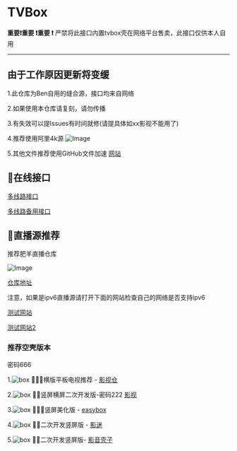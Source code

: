 # TVBox

**重要❗重要 ❗重要 ❗**
严禁将此接口内置tvbox壳在网络平台售卖，此接口仅供本人自用

----------

由于工作原因更新将变缓
----------

1.此仓库为Ben自用的缝合源，接口均来自网络

2.如果使用本仓库请复刻，请勿传播

3.有失效可以提Issues有时间就修(请提具体如xx影视不能用了)

4.推荐使用阿里4k源
![Image](https://m.360buyimg.com/babel/jfs/t1/18649/35/19050/90124/6373edccEb854a78a/08a8f8ac153a9ea8.jpg)

5.其他文件推荐使用GitHub文件加速
[网站](https://gh-proxy.com/)

## 🐳在线接口

[多线路接口](https://mirror.ghproxy.com/https://raw.githubusercontent.com/xianyuyimu/TVBOX-/main/TVBox/一木多线路.json)

[多线路备用接口](https://ghcy.eu.org/https://raw.githubusercontent.com/xianyuyimu/TVBOX-/main/TVBox/%E4%B8%80%E6%9C%A8%E5%A4%9A%E7%BA%BF%E8%B7%AF.json)

## 🐊直播源推荐

推荐肥羊直播仓库

![Image](http://p1.meituan.net/csc/05fd76d302417e56fcfcf9992080b1ed1342462.jpg)

[仓库地址](https://github.com/Ftindy/IPTV-URL)

注意，如果是ipv6直播源请打开下面的网站检查自己的网络是否支持ipv6

[测试网站](https://ipw.cn/)

[测试网站2](http://test-ipv6.com/index.html.zh_CN)

### 推荐空壳版本

密码666

1.![box](https://gh-proxy.com/https://raw.githubusercontent.com/xianyuyimu/TVBOX-/8e5324489582b940beb2bc9096f58f9131806c5a/一木源/tu/IMG_20230708_021944.jpg) 🥂🥂🥂横版平板电视推荐 - [影视仓](https://qiqi2020.lanzoub.com/b09svqv1c)

2.![box](https://gh-proxy.com/https://raw.githubusercontent.com/xianyuyimu/TVBOX-/0ea37c5de552f39ab79cad2d4dd1e940db21bd78/一木源/tu/IMG_20230708_023440.jpg) 🥂🥂竖屏横屏二次开发版-密码222 [影视](https://qiqi2020.lanzoub.com/b09svqv1c)

3.![box](https://gh-proxy.com/https://raw.githubusercontent.com/xianyuyimu/TVBOX-/8e5324489582b940beb2bc9096f58f9131806c5a/一木源/tu/IMG_20230708_022030.jpg) 🥂🥂🥂竖屏美化版 - [easybox](https://qiqi2020.lanzoub.com/b09svqv1c)

4.![box](https://gh-proxy.com/https://raw.githubusercontent.com/xianyuyimu/TVBOX-/0ea37c5de552f39ab79cad2d4dd1e940db21bd78/一木源/tu/IMG_20230708_023111.jpg) 🥂🥂二次开发竖屏版 - [影迷](https://qiqi2020.lanzoub.com/b09svqv1c)

5.![box](https://gh-proxy.com/https://raw.githubusercontent.com/xianyuyimu/TVBOX-/803096ca694e26bf4e4b71b7b87e0ec52d4acdc6/一木源/tu/2c8b0baabc5c7afa.png) 🥂🥂二次开发竖屏版- [影音壳子](https://support.qq.com/embed/phone/428437/faqs/127190)
